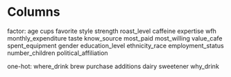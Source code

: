 # Columns

factor:
  age
  cups
  favorite
  style
  strength
  roast_level
  caffeine
  expertise
  wfh
  monthly_expenditure
  taste
  know_source
  most_paid
  most_willing
  value_cafe
  spent_equipment
  gender
  education_level
  ethnicity_race
  employment_status
  number_children
  political_affiliation
  
one-hot:
  where_drink
  brew
  purchase
  additions
  dairy
  sweetener
  why_drink